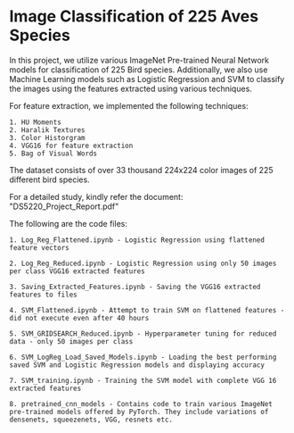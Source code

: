 # Image Classification of 225 Aves Species

In this project, we utilize various ImageNet Pre-trained Neural Network models for classification of 225 Bird species. 
Additionally, we also use Machine Learning models such as Logistic Regression and SVM to classify the images using the features extracted using various techniques.

For feature extraction, we implemented the following techniques:

	1. HU Moments
	2. Haralik Textures
	3. Color Historgram
	4. VGG16 for feature extraction
	5. Bag of Visual Words

The dataset consists of over 33 thousand 224x224 color images of 225 different bird species.

For a detailed study, kindly refer the document: "DS5220_Project_Report.pdf"

The following are the code files:

	1. Log_Reg_Flattened.ipynb - Logistic Regression using flattened feature vectors

	2. Log_Reg_Reduced.ipynb - Logistic Regression using only 50 images per class VGG16 extracted features

	3. Saving_Extracted_Features.ipynb - Saving the VGG16 extracted features to files

	4. SVM_Flattened.ipynb - Attempt to train SVM on flattened features - did not execute even after 40 hours

	5. SVM_GRIDSEARCH_Reduced.ipynb - Hyperparameter tuning for reduced data - only 50 images per class

	6. SVM_LogReg_Load_Saved_Models.ipynb - Loading the best performing saved SVM and Logistic Regression models and displaying accuracy

	7. SVM_training.ipynb - Training the SVM model with complete VGG 16 extracted features
	
	8. pretrained_cnn_models - Contains code to train various ImageNet pre-trained models offered by PyTorch. They include variations of densenets, squeezenets, VGG, resnets etc.
